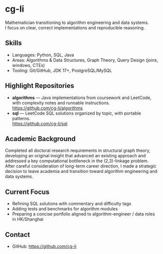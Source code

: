 # cg-li

Mathematician transitioning to algorithm engineering and data systems.  
I focus on clear, correct implementations and reproducible reasoning.

## Skills
- Languages: Python, SQL, Java  
- Areas: Algorithms & Data Structures, Graph Theory, Query Design (joins, windows, CTEs)  
- Tooling: Git/GitHub, JDK 17+, PostgreSQL/MySQL  

## Highlight Repositories
- **algorithms** — Java implementations from coursework and LeetCode, with complexity notes and runnable instructions.  
  https://github.com/cg-li/algorithms
- **sql** — LeetCode SQL solutions organized by topic, with portable patterns.  
  https://github.com/cg-li/sql  

## Academic Background
Completed all doctoral research requirements in structural graph theory, developing an original insight that advanced an existing approach and addressed a key computational bottleneck in the (2,3)-linkage problem.  
After careful consideration of long-term career direction, I made a strategic decision to leave academia and transition toward algorithm engineering and data systems.

## Current Focus
- Refining SQL solutions with commentary and difficulty tags  
- Adding tests and benchmarks for algorithm modules  
- Preparing a concise portfolio aligned to algorithm-engineer / data roles in HK/Shanghai  

## Contact
- GitHub: https://github.com/cg-li
